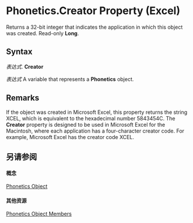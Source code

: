 
# Phonetics.Creator Property (Excel)

Returns a 32-bit integer that indicates the application in which this object was created. Read-only  **Long**.


## Syntax

 _表达式_. **Creator**

 _表达式_ A variable that represents a **Phonetics** object.


## Remarks

If the object was created in Microsoft Excel, this property returns the string XCEL, which is equivalent to the hexadecimal number 5843454C. The  **Creator** property is designed to be used in Microsoft Excel for the Macintosh, where each application has a four-character creator code. For example, Microsoft Excel has the creator code XCEL.


## 另请参阅


#### 概念


[Phonetics Object](77c0c55c-a181-c68a-24ed-e6bcaf514663.md)
#### 其他资源


[Phonetics Object Members](http://msdn.microsoft.com/library/80fd2a10-1727-b652-5f81-6143ae8bead3%28Office.15%29.aspx)